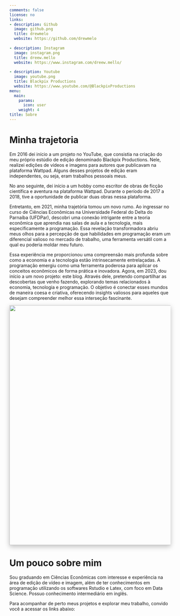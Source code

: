 ```yaml
---
comments: false
license: no
links:
- description: Github
  image: github.png
  title: drewmelo
  website: https://github.com/drewmelo
  
- description: Instagram
  image: instagram.png
  title: dreew.mello
  website: https://www.instagram.com/dreew.mello/
  
- description: Youtube
  image: youtube.png
  title: Blackpix Productions
  website: https://www.youtube.com/@BlackpixProductions
menu:
  main:
    params:
      icon: user
    weight: 4
title: Sobre
---
```


# Minha trajetoria

Em 2016 dei início a um projeto no YouTube, que consistia na criação do meu próprio estúdio de edição denominado Blackpix Productions. Nele, realizei edições de vídeos e imagens para autores que publicavam na plataforma Wattpad. Alguns desses projetos de edição eram independentes, ou seja, eram trabalhos pessoais meus.

No ano seguinte, dei início a um hobby como escritor de obras de ficção científica e aventura na plataforma Wattpad. Durante o período de 2017 a 2018, tive a oportunidade de publicar duas obras nessa plataforma.

Entretanto, em 2021, minha trajetória tomou um novo rumo. Ao ingressar no curso de Ciências Econômicas na Universidade Federal do Delta do Parnaíba (UFDPar), descobri uma conexão intrigante entre a teoria econômica que aprendia nas salas de aula e a tecnologia, mais especificamente a programação. Essa revelação transformadora abriu meus olhos para a percepção de que habilidades em programação eram um diferencial valioso no mercado de trabalho, uma ferramenta versátil com a qual eu poderia moldar meu futuro.

Essa experiência me proporcionou uma compreensão mais profunda sobre como a economia e a tecnologia estão intrinsecamente entrelaçadas. A programação emergiu como uma ferramenta poderosa para aplicar os conceitos econômicos de forma prática e inovadora. Agora, em 2023, dou início a um novo projeto: este blog. Através dele, pretendo compartilhar as descobertas que venho fazendo, explorando temas relacionados à economia, tecnologia e programação. O objetivo é conectar esses mundos de maneira coesa e criativa, oferecendo insights valiosos para aqueles que desejam compreender melhor essa interseção fascinante.

<img src="{{< blogdown/postref >}}index_files/figure-html/pic-sobremim.png" width="750" style="display: block; margin: auto; box-shadow: 0 5px 15px rgba(0,0,0,.25);" />

# Um pouco sobre mim 

Sou graduando em Ciências Econômicas com interesse e experiência na área de edição de vídeo e imagem, além de ter conhecimentos em programação utilizando os softwares Rstudio e Latex, com foco em Data Science. Possuo  conhecimento intermediário em inglês.

Para acompanhar de perto meus projetos e explorar meu trabalho, convido você a acessar os links abaixo:
